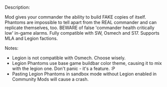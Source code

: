 Description:
  
  Mod gives your commander the ability to build FAKE copies of itself. Phantoms are impossible to tell apart from the REAL commander and can replicate themselves, too. BEWARE of false 'commander health critically low' in-game alarms. Fully compatible with SW, Osmech and S17. Supports MLA and Legion factions. 

Notes: 
- Legion is not compatible with Osmech. Choose wisely.
- Legion Phantoms use base game buildbar color theme, causing it to mix with the legion one. Don't panic - it's a feature. :P
- Pasting Legion Phantoms in sandbox mode without Legion enabled in Community Mods will cause a crash. 
